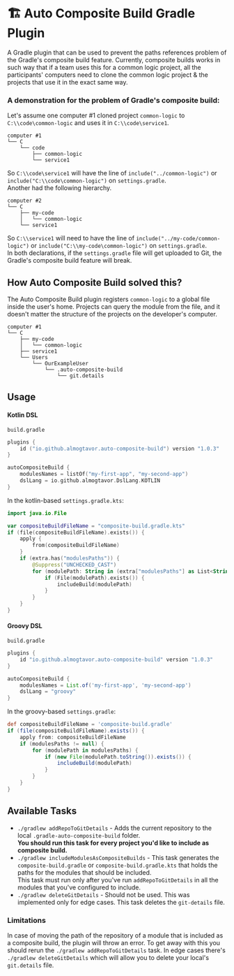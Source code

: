 # 🏗️ Auto Composite Build Gradle Plugin

A Gradle plugin that can be used to prevent the paths references problem of the Gradle's composite build feature.
Currently, composite builds works in such way that if a team uses this for a common logic project,
all the participants' computers need to clone the common logic project & the projects that use it in the exact same way.

### A demonstration for the problem of Gradle's composite build:
Let's assume one computer #1 cloned project `common-logic` to `C:\\code\common-logic` and uses it in `C:\\code\service1`.
```
computer #1
└── C
    └── code
        ├── common-logic
        └── service1
```
So `C:\\code\service1` will have the line of `include("../common-logic")` 
or `include("C:\\code\common-logic")` on `settings.gradle`.
<br>Another had the following hierarchy.
```
computer #2
└── C
    ├── my-code
    │   └── common-logic
    └── service1
```
So `C:\\service1` will need to have the line of `include("../my-code/common-logic")` 
or `include("C:\\my-code\common-logic")` on `settings.gradle`.
<br>In both declarations, if the `settings.gradle` file will get uploaded to Git, the Gradle's composite build feature will break.

## How Auto Composite Build solved this?
The Auto Composite Build plugin registers `common-logic` to a global file inside the user's home. 
Projects can query the module from the file, and it doesn't matter the structure of the projects on the developer's computer.
```
computer #1
└── C
    ├── my-code
    │   └── common-logic
    ├── service1
    └── Users
        └── OurExampleUser
            └── .auto-composite-build
                └── git.details
```

## Usage

#### Kotlin DSL

`build.gradle`
```kotlin
plugins {
    id ("io.github.almogtavor.auto-composite-build") version "1.0.3"
}

autoCompositeBuild {
    modulesNames = listOf("my-first-app", "my-second-app")
    dslLang = io.github.almogtavor.DslLang.KOTLIN
}
```

In the kotlin-based `settings.gradle.kts`:
```kotlin
import java.io.File

var compositeBuildFileName = "composite-build.gradle.kts"
if (file(compositeBuildFileName).exists()) {
    apply {
        from(compositeBuildFileName)
    }
    if (extra.has("modulesPaths")) {
        @Suppress("UNCHECKED_CAST")
        for (modulePath: String in (extra["modulesPaths"] as List<String>)) {
            if (File(modulePath).exists()) {
                includeBuild(modulePath)
            }
        }
    }
}
```

#### Groovy DSL

`build.gradle`
```groovy
plugins {
    id "io.github.almogtavor.auto-composite-build" version "1.0.3"
}

autoCompositeBuild {
    modulesNames = List.of('my-first-app', 'my-second-app')
    dslLang = "groovy"
}
```

In the groovy-based `settings.gradle`:
```groovy
def compositeBuildFileName = 'composite-build.gradle'
if (file(compositeBuildFileName).exists()) {
    apply from: compositeBuildFileName
    if (modulesPaths != null) {
        for (modulePath in modulesPaths) {
            if (new File(modulePath.toString()).exists()) {
                includeBuild(modulePath)
            }
        }
    }
}
```

## Available Tasks

* `./gradlew addRepoToGitDetails` - Adds the current repository to the local `.gradle-auto-composite-build` folder.<br>
    **You should run this task for every project you'd like to include as composite build.**
* `./gradlew includeModulesAsCompositeBuilds` - This task generates the `composite-build.gradle` or `composite-build.gradle.kts`
    that holds the paths for the modules that should be included.<br>
    This task must run only after you've run `addRepoToGitDetails` in all the modules that you've configured to include.
* `./gradlew deleteGitDetails` - Should not be used. This was implemented only for edge cases. 
    This task deletes the `git-details` file.

### Limitations

In case of moving the path of the repository of a module that is included as a composite build, the plugin will throw an error.
To get away with this you should rerun the `./gradlew addRepoToGitDetails` task.
In edge cases there's `./gradlew deleteGitDetails` which will allow you to delete your local's `git.details` file.

